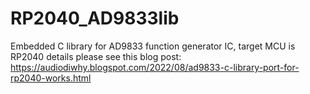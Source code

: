# RP2040_AD9833lib
Embedded C library for AD9833 function generator IC, target MCU is RP2040
details please see this blog post: https://audiodiwhy.blogspot.com/2022/08/ad9833-c-library-port-for-rp2040-works.html
